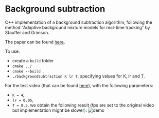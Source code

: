 # Background subtraction

C++ implementation of a background subtraction algorithm, following the method "Adaptive background mixture models for real-time tracking" by Stauffer and Grimson.

The paper can be found [here](http://www.ai.mit.edu/projects/vsam/Publications/stauffer_cvpr98_track.pdf).

To use:

-   create a `build` folder
-   `cmake ../`
-   `cmake --build .`
-   `./backgroundSubtraction K lr T`, specifying values for K, lr and T.

For the test video (that can be found [here](https://github.com/opencv/opencv/blob/4.x/samples/data/vtest.avi)), with the following parameters:

-   `K = 4`,
-   `lr = 0.05`,
-   `T = 0.5`,
    we obtain the following result (fps are set to the original video but implementation might be slower):
    ![demo](demo.gif)
